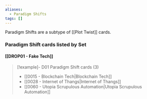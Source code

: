 ```yaml
---
aliases:
  - Paradigm Shifts
tags: []
---
```

Paradigm Shifts are a subtype of [[Plot Twist]] cards.



### Paradigm Shift cards listed by Set

#### [[DROP01 - Fake Tech]]  

> [!example]- D01 Paradigm Shift cards (3)
>  - [[0015 - Blockchain Tech|Blockchain Tech]]
>  - [[0028 - Internet of Thangs|Internet of Thangs]]
>  - [[0060 - Utopia Scrupulous Automation|Utopia Scrupulous Automation]]

